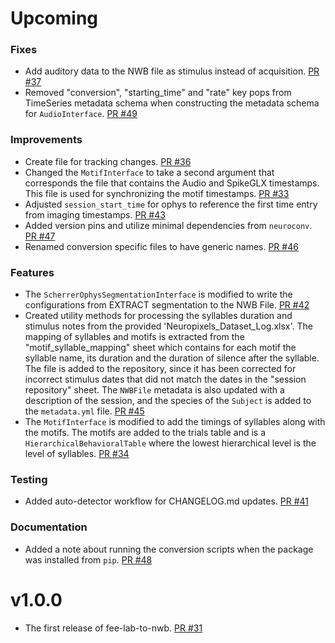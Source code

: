 # Upcoming

### Fixes
* Add auditory data to the NWB file as stimulus instead of acquisition. [PR #37](https://github.com/catalystneuro/fee-lab-to-nwb/pull/37)
* Removed "conversion", "starting_time" and "rate" key pops from TimeSeries metadata schema when
  constructing the metadata schema for `AudioInterface`. [PR #49](https://github.com/catalystneuro/fee-lab-to-nwb/pull/49)

### Improvements
* Create file for tracking changes. [PR #36](https://github.com/catalystneuro/fee-lab-to-nwb/pull/36)
* Changed the `MotifInterface` to take a second argument that corresponds the file
  that contains the Audio and SpikeGLX timestamps. This file is used for synchronizing
  the motif timestamps. [PR #33](https://github.com/catalystneuro/fee-lab-to-nwb/pull/33)
* Adjusted `session_start_time` for ophys to reference the first time entry from imaging timestamps. [PR #43](https://github.com/catalystneuro/fee-lab-to-nwb/pull/43)
* Added version pins and utilize minimal dependencies from `neuroconv`. [PR #47](https://github.com/catalystneuro/fee-lab-to-nwb/pull/47)
* Renamed conversion specific files to have generic names. [PR #46](https://github.com/catalystneuro/fee-lab-to-nwb/pull/46)

### Features
* The `ScherrerOphysSegmentationInterface` is modified to write the configurations
  from EXTRACT segmentation to the NWB File. [PR #42](https://github.com/catalystneuro/fee-lab-to-nwb/pull/42)
* Created utility methods for processing the syllables duration and stimulus notes from
  the provided 'Neuropixels_Dataset_Log.xlsx'. The mapping of syllables and motifs is extracted
  from the "motif_syllable_mapping" sheet which contains for each motif the syllable name,
  its duration and the duration of silence after the syllable. The file is added to the repository,
  since it has been corrected for incorrect stimulus dates that did not match the dates in the "session repository"
  sheet. The `NWBFile` metadata is also updated with a description of the session, and
  the species of the `Subject` is added to the `metadata.yml` file. [PR #45](https://github.com/catalystneuro/fee-lab-to-nwb/pull/45)
* The `MotifInterface` is modified to add the timings of syllables along with the motifs.
  The motifs are added to the trials table and is a `HierarchicalBehavioralTable` where the
  lowest hierarchical level is the level of syllables. [PR #34](https://github.com/catalystneuro/fee-lab-to-nwb/pull/34)

### Testing
* Added auto-detector workflow for CHANGELOG.md updates. [PR #41](https://github.com/catalystneuro/fee-lab-to-nwb/pull/41)

### Documentation
* Added a note about running the conversion scripts when the package was installed from `pip`. [PR #48](https://github.com/catalystneuro/fee-lab-to-nwb/pull/48)

# v1.0.0

* The first release of fee-lab-to-nwb. [PR #31](https://github.com/catalystneuro/fee-lab-to-nwb/pull/31)
